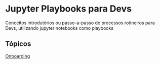 # Jupyter Playbooks para Devs

Conceitos introdutórios ou passo-a-passo de processos rotineiros para Devs, utilizando jupyter notebooks como playbooks

## Tópicos

[Onboarding](/Dev/Onboarding)